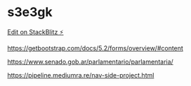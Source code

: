 # s3e3gk

[Edit on StackBlitz ⚡️](https://stackblitz.com/edit/s3e3gk)

https://getbootstrap.com/docs/5.2/forms/overview/#content

https://www.senado.gob.ar/parlamentario/parlamentaria/

https://pipeline.mediumra.re/nav-side-project.html
